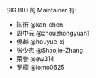 SIG BIO 的 Maintainer 有:

 - 陈衎 @kan-chen
 - 周中元 @zhouzhongyuan1
 - 侯越 @houyue-xj
 - 张少杰 @Shaojie-Zhang
 - 荣誉 @ew314
 - 罗檬 @lomo0625
